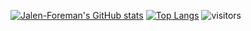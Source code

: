[![Jalen-Foreman's GitHub stats](https://github-readme-stats.vercel.app/api?username=Jalen-Foreman)](https://github.com/Jalen-Foreman/github-readme-stats)
[![Top Langs](https://github-readme-stats.vercel.app/api/top-langs/?username=Jalen-Foreman&layout=compact)](https://github.com/Jalen-Foreman/github-readme-stats)
![visitors](https://visitor-badge.glitch.me/badge?page_id=Jalen-Foreman.Jalen-Foreman)
